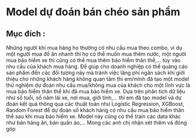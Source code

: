 # Model dự đoán bán chéo sản phẩm 
## Mục đích : 
Những người khi mua hàng họ thường có nhu cầu mua theo combo, ví dụ một người mua đồ ăn nhanh thì họ có thể muốn mua thêm nước, một người mua bảo hiểm xe
thì cũng có thể mua thêm bảo hiểm thân thể,... tùy vào nhu cầu của khách mua hàng. Để giúp cho doanh nghiệp có thể quảng cáo sản phẩm đến các đối tượng này mà tránh việc
lãng phí ngân sách khi giới thiệu cho những khách hàng không quan tâm thì em/mình đã tạo một model thử nghiệm dự đoán nhu cầu mua/không mua của khách cho một lĩnh vực là 
mua bảo hiểm thân thể khi đã mua bảo hiểm xe. Dựa trên phân tích dữ liệu như số tuổi, số năm lái xe, nơi mua, giới tính,... thì em đã tạo model và dự đoán kết quả thông qua
các thuật toán như Logistic Regression, XGBoost, Random Forest để dự đoán số khách hàng có nhu cầu mua bảo hiểm thân thể sau khi mua bảo hiểm xe. Model này cũng có thể train 
các data khác như bán hàng ăn, bán quần áo,... 
Mong các anh chị nhận xét thêm và đóng góp
